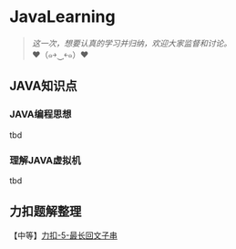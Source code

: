 # JavaLearning
> *这一次，想要认真的学习并归纳，欢迎大家监督和讨论。*  
> ♥（๑￫‿ฺ￩๑）♥

## JAVA知识点

### JAVA编程思想
tbd

### 理解JAVA虚拟机
tbd

## 力扣题解整理

【中等】[力扣-5-最长回文子串](/leetCode/5-longest-palindromic-substring.md)
